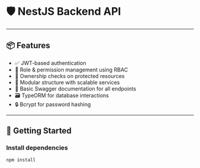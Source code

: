 # 🛡️ NestJS Backend API
---

## 📦 Features

- ✅ JWT-based authentication
- 🔐 Role & permission management using RBAC
- 🔄 Ownership checks on protected resources
- 🧱 Modular structure with scalable services
- 📑 Basic Swagger documentation for all endpoints
- 🗃️ TypeORM for database interactions
- 🔒 Bcrypt for password hashing

---

## 🚀 Getting Started

### Install dependencies
```bash
npm install